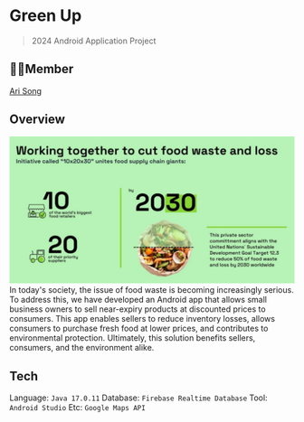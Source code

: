 # Green Up
> 2024 Android Application Project

## 👭🏻Member
[Ari Song](https://github.com/songa102)

## Overview
![image1](https://github.com/chokyungjin0504/GreenUp/blob/main/image_1.png)
In today's society, the issue of food waste is becoming increasingly serious. To address this, we have developed an Android app that allows small business owners to sell near-expiry products at discounted prices to consumers. This app enables sellers to reduce inventory losses, allows consumers to purchase fresh food at lower prices, and contributes to environmental protection. Ultimately, this solution benefits sellers, consumers, and the environment alike.

## Tech
Language:
`Java 17.0.11`
Database:
`Firebase Realtime Database`
Tool:
`Android Studio`
Etc:
`Google Maps API`

## 


